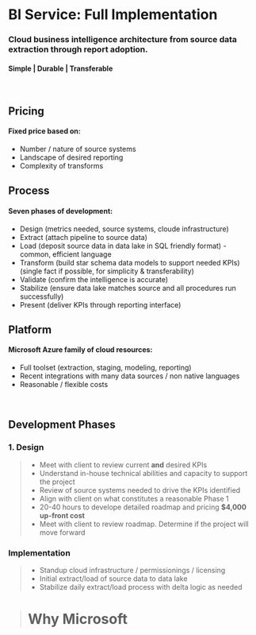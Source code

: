 # BI Service: Full Implementation
### Cloud business intelligence architecture from source data extraction through report adoption.
#### Simple | Durable | Transferable
<br>

## Pricing
#### Fixed price based on:
* Number / nature of source systems
* Landscape of desired reporting
* Complexity of transforms

## Process
#### Seven phases of development:
* Design (metrics needed, source systems, cloude infrastructure)
* Extract (attach pipeline to source data)
* Load (deposit source data in data lake in SQL friendly format) - common, efficient language
* Transform (build star schema data models to support needed KPIs) (single fact if possible, for simplicity & transferability)
* Validate (confirm the intelligence is accurate)
* Stabilize (ensure data lake matches source and all procedures run successfully)
* Present (deliver KPIs through reporting interface)

## Platform
#### Microsoft Azure family of cloud resources:
* Full toolset (extraction, staging, modeling, reporting)
* Recent integrations with many data sources / non native languages
* Reasonable / flexible costs 
<br> 


## Development Phases
### 1. Design
>* Meet with client to review current **and** desired KPIs
>* Understand in-house technical abilities and capacity to support the project
>* Review of source systems needed to drive the KPIs identified
>* Align with client on what constitutes a reasonable Phase 1
>* 20-40 hours to develope detailed roadmap and pricing **$4,000 up-front cost**
>* Meet with client to review roadmap.  Determine if the project will move forward

### Implementation
>* Standup cloud infrastructure / permissionings / licensing
>* Initial extract/load of source data to data lake
>* Stabilize daily extract/load process with delta logic as needed

># Why Microsoft

